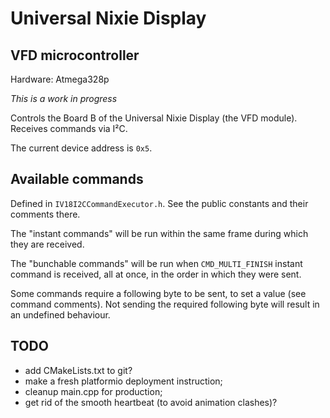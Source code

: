 Universal Nixie Display
=======================

VFD microcontroller
-------------------

Hardware: Atmega328p

*This is a work in progress*

Controls the Board B of the Universal Nixie Display (the VFD module).
Receives commands via I²C.

The current device address is `0x5`.

Available commands
------------------

Defined in `IV18I2CCommandExecutor.h`.
See the public constants and their comments there. 

The "instant commands" will be run within the same frame during which they are received.

The "bunchable commands" will be run when `CMD_MULTI_FINISH` instant command is received, all at once, in the order
in which they were sent.

Some commands require a following byte to be sent, to set a value (see command comments).
Not sending the required following byte will result in an undefined behaviour.

TODO
----

- add CMakeLists.txt to git?
- make a fresh platformio deployment instruction;
- cleanup main.cpp for production;
- get rid of the smooth heartbeat (to avoid animation clashes)?